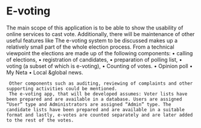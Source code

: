 # E-voting
The main scope of this application is to be able to show the usability of online services to cast vote. Additionally, there will be maintenance of other useful features like 
     The e-voting system to be discussed makes up a relatively small part of the whole
election process. From a technical viewpoint the elections are made up of the following components:
•	calling of elections,
•	registration of candidates,
•	preparation of polling list,
•	voting (a subset of which is e-voting),
•	Counting of votes.
•	Opinion poll
•	My Neta
•	Local &global news.

     Other components such as auditing, reviewing of complaints and other supporting activities could be mentioned.
     The e-voting app, that will be developed assumes: Voter lists have been prepared and are available in a database. Users are assigned “User” type and Administrators are assigned “Admin” type. The candidate lists have been prepared and are available in a suitable format and lastly, e-votes are counted separately and are later added to the rest of the votes.


